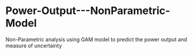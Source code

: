 # Power-Output---NonParametric-Model
Non-Parametric analysis using GAM model to predict the power output and measure of uncertainty
